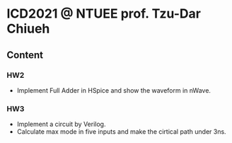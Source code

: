 # ICD2021 @ NTUEE prof. Tzu-Dar Chiueh
## Content

### HW2
* Implement Full Adder in HSpice and show the waveform in nWave.

### HW3 
* Implement a circuit by Verilog.
* Calculate max mode in five inputs and make the cirtical path under 3ns.
